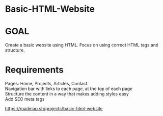 # Basic-HTML-Website
# GOAL
Create a basic website using HTML. Focus on using correct HTML tags and structure.
# Requirements 

 Pages: Home, Projects, Articles, Contact <br>
 Navigation bar with links to each page, at the top of each page<br>
 Structure the content in a way that makes adding styles easy<br>
 Add SEO meta tags<br>
 
https://roadmap.sh/projects/basic-html-website
